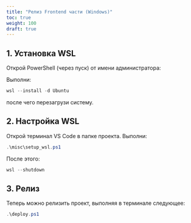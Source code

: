 ```yaml
---
title: "Релиз Frontend части (Windows)"
toc: true
weight: 100
draft: true
---
```


## 1. Установка WSL

Открой PowerShell (через пуск) от имени администратора:

Выполни:

```powershell
wsl --install -d Ubuntu
```

после чего перезагрузи систему.

## 2. Настройка WSL

Открой терминал VS Code в папке проекта. Выполни:

```powershell
.\misc\setup_wsl.ps1
```

После этого:

```powershell
wsl --shutdown
```

## 3. Релиз

Теперь можно релизить проект, выполняя в терминале следующее:

```powershell
.\deploy.ps1
```
